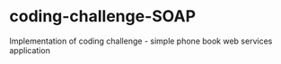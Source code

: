 # coding-challenge-SOAP
Implementation of coding challenge - simple phone book web services application
